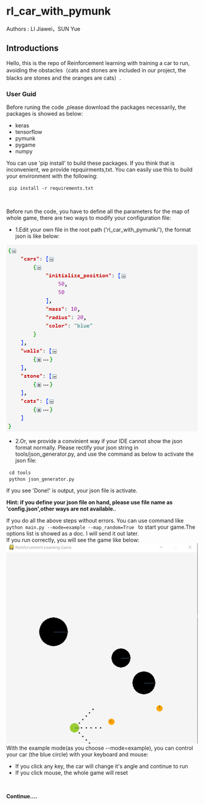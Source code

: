 # rl_car_with_pymunk

Authors : LI Jiawei，SUN Yue

## Introductions
Hello, this is the repo of Reinforcement learning with training a car to run,
avoiding the obstacles（cats and stones are included in our project, the blacks
are stones and the oranges are cats）.

### User Guid
Before runing the code ,please download the packages necessarily, the packages is
showed as below:

* keras
* tensorflow
* pymunk
* pygame
* numpy

You can use 'pip install' to build these packages. If you think that is inconvenient,
we provide repquirments,txt. You can easily use this to build your environment with
the following:

<code> pip install -r requirements.txt </code>

<br>

Before run the code, you have to define all the parameters for the map of whole game, 
there are two ways to modify your configuration file:

* 1.Edit your own file in the root path ('rl_car_with_pymunk/'), the format json is like below:

![GitHub](https://github.com/ricarvy/rl_car_with_pymunk/blob/master/image/json_format.png "json_format")

* 2.Or, we provide a convinient way if your IDE cannot show the json format normally. Please rectify
your json string in tools/json_generator.py, and use the command as below to activate the json file:

<code> cd tools </code>
<br>
<code> python json_generator.py </code>

If you see 'Done!' is output, your json file is activate.

**Hint: if you define your json file on hand, please use file name as 'config.json',other
ways are not available.**.

If you do all the above steps without errors. You can use command like
<code> python main.py --mode=example --map_random=True </code>
to start your game.The options list is showed as a doc. I will send it out later.
<br>
If you run correctly, you will see the game like below:
<br>
![GitHub](https://github.com/ricarvy/rl_car_with_pymunk/blob/master/image/game_example.png "game_example")
<br>
With the example mode(as you choose --mode=example), you can control your car (the blue circle) with 
your keyboard and mouse:

* If you click any key, the car will change it's angle and continue to run
* If you click mouse, the whole game will reset

<br>

**Continue....**

<code></code>
